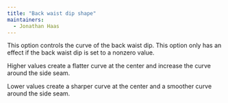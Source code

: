 ```yaml
---
title: "Back waist dip shape"
maintainers:
  - Jonathan Haas
---
```


This option controls the curve of the back waist dip. This option only has an effect if the back waist dip is set to a nonzero value.

Higher values create a flatter curve at the center and increase the curve around the side seam.

Lower values create a sharper curve at the center and a smoother curve around the side seam.



